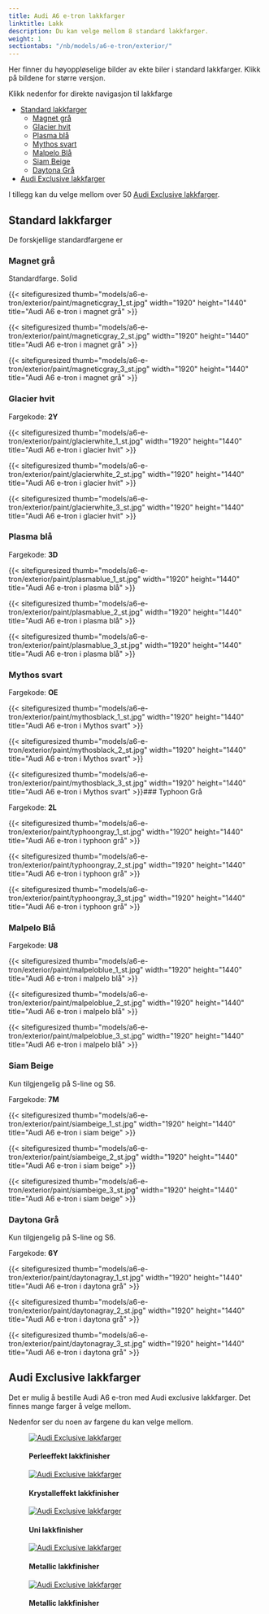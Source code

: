 ```yaml
---
title: Audi A6 e-tron lakkfarger
linktitle: Lakk
description: Du kan velge mellom 8 standard lakkfarger.
weight: 1
sectiontabs: "/nb/models/a6-e-tron/exterior/"
---
```


<!-- markdownlint-disable MD033 -->

Her finner du høyoppløselige bilder av ekte biler i standard lakkfarger. Klikk på bildene for større versjon.

Klikk nedenfor for direkte navigasjon til lakkfarge

- [Standard lakkfarger](#standard-lakkfarger)
  - [Magnet grå](#magnet-grå)
  - [Glacier hvit](#glacier-hvit)
  - [Plasma blå](#plasma-blå)
  - [Mythos svart](#mythos-svart)
  - [Malpelo Blå](#malpelo-blå)
  - [Siam Beige](#siam-beige)
  - [Daytona Grå](#daytona-grå)
- [Audi Exclusive lakkfarger](#audi-exclusive-lakkfarger)

I tillegg kan du velge mellom over 50 [Audi Exclusive lakkfarger](../../exterior/paint/#audi-exclusive-lakk-farger).

## Standard lakkfarger

De forskjellige standardfargene er

### Magnet grå

Standardfarge. Solid

{{< sitefiguresized thumb="models/a6-e-tron/exterior/paint/magneticgray_1_st.jpg" width="1920" height="1440" title="Audi A6 e-tron i magnet grå" >}}

{{< sitefiguresized thumb="models/a6-e-tron/exterior/paint/magneticgray_2_st.jpg" width="1920" height="1440" title="Audi A6 e-tron i magnet grå" >}}

{{< sitefiguresized thumb="models/a6-e-tron/exterior/paint/magneticgray_3_st.jpg" width="1920" height="1440" title="Audi A6 e-tron i magnet grå" >}}

### Glacier hvit

Fargekode: **2Y**

{{< sitefiguresized thumb="models/a6-e-tron/exterior/paint/glacierwhite_1_st.jpg" width="1920" height="1440" title="Audi A6 e-tron i glacier hvit" >}}

{{< sitefiguresized thumb="models/a6-e-tron/exterior/paint/glacierwhite_2_st.jpg" width="1920" height="1440" title="Audi A6 e-tron i glacier hvit" >}}

{{< sitefiguresized thumb="models/a6-e-tron/exterior/paint/glacierwhite_3_st.jpg" width="1920" height="1440" title="Audi A6 e-tron i glacier hvit" >}}

### Plasma blå

Fargekode: **3D**

{{< sitefiguresized thumb="models/a6-e-tron/exterior/paint/plasmablue_1_st.jpg" width="1920" height="1440" title="Audi A6 e-tron i plasma blå" >}}

{{< sitefiguresized thumb="models/a6-e-tron/exterior/paint/plasmablue_2_st.jpg" width="1920" height="1440" title="Audi A6 e-tron i plasma blå" >}}

{{< sitefiguresized thumb="models/a6-e-tron/exterior/paint/plasmablue_3_st.jpg" width="1920" height="1440" title="Audi A6 e-tron i plasma blå" >}}

### Mythos svart

Fargekode: **OE**

{{< sitefiguresized thumb="models/a6-e-tron/exterior/paint/mythosblack_1_st.jpg" width="1920" height="1440" title="Audi A6 e-tron i Mythos svart" >}}

{{< sitefiguresized thumb="models/a6-e-tron/exterior/paint/mythosblack_2_st.jpg" width="1920" height="1440" title="Audi A6 e-tron i Mythos svart" >}}

{{< sitefiguresized thumb="models/a6-e-tron/exterior/paint/mythosblack_3_st.jpg" width="1920" height="1440" title="Audi A6 e-tron i Mythos svart" >}}### Typhoon Grå

Fargekode: **2L**

{{< sitefiguresized thumb="models/a6-e-tron/exterior/paint/typhoongray_1_st.jpg" width="1920" height="1440" title="Audi A6 e-tron i typhoon grå" >}}

{{< sitefiguresized thumb="models/a6-e-tron/exterior/paint/typhoongray_2_st.jpg" width="1920" height="1440" title="Audi A6 e-tron i typhoon grå" >}}

{{< sitefiguresized thumb="models/a6-e-tron/exterior/paint/typhoongray_3_st.jpg" width="1920" height="1440" title="Audi A6 e-tron i typhoon grå" >}}

### Malpelo Blå

Fargekode: **U8**

{{< sitefiguresized thumb="models/a6-e-tron/exterior/paint/malpeloblue_1_st.jpg" width="1920" height="1440" title="Audi A6 e-tron i malpelo blå" >}}

{{< sitefiguresized thumb="models/a6-e-tron/exterior/paint/malpeloblue_2_st.jpg" width="1920" height="1440" title="Audi A6 e-tron i malpelo blå" >}}

{{< sitefiguresized thumb="models/a6-e-tron/exterior/paint/malpeloblue_3_st.jpg" width="1920" height="1440" title="Audi A6 e-tron i malpelo blå" >}}

### Siam Beige

Kun tilgjengelig på S-line og S6.

Fargekode: **7M**

{{< sitefiguresized thumb="models/a6-e-tron/exterior/paint/siambeige_1_st.jpg" width="1920" height="1440" title="Audi A6 e-tron i siam beige" >}}

{{< sitefiguresized thumb="models/a6-e-tron/exterior/paint/siambeige_2_st.jpg" width="1920" height="1440" title="Audi A6 e-tron i siam beige" >}}

{{< sitefiguresized thumb="models/a6-e-tron/exterior/paint/siambeige_3_st.jpg" width="1920" height="1440" title="Audi A6 e-tron i siam beige" >}}

### Daytona Grå

Kun tilgjengelig på S-line og S6.

Fargekode: **6Y**

{{< sitefiguresized thumb="models/a6-e-tron/exterior/paint/daytonagray_1_st.jpg" width="1920" height="1440" title="Audi A6 e-tron i daytona grå" >}}

{{< sitefiguresized thumb="models/a6-e-tron/exterior/paint/daytonagray_2_st.jpg" width="1920" height="1440" title="Audi A6 e-tron i daytona grå" >}}

{{< sitefiguresized thumb="models/a6-e-tron/exterior/paint/daytonagray_3_st.jpg" width="1920" height="1440" title="Audi A6 e-tron i daytona grå" >}}

## Audi Exclusive lakkfarger

Det er mulig å bestille Audi A6 e-tron med Audi exclusive lakkfarger. Det finnes mange farger å velge mellom.

Nedenfor ser du noen av fargene du kan velge mellom.

<figure>
    <a href="https://media.electrichasgoneaudi.net/multimedia/models/e-tron/exterior/paint/paint_exclusive_overview1.jpg">
        <img src="https://media.electrichasgoneaudi.net/multimedia/models/e-tron/exterior/paint/paint_exclusive_overview1s.jpg" class="img-fluid" alt="Audi Exclusive lakkfarger" title="Audi Exclusive lakkfarger">
    </a>
    <figcaption><h4>Perleeffekt lakkfinisher</h4></figcaption>
</figure>

<figure>
    <a href="https://media.electrichasgoneaudi.net/multimedia/models/e-tron/exterior/paint/paint_exclusive_overview2.jpg">
        <img src="https://media.electrichasgoneaudi.net/multimedia/models/e-tron/exterior/paint/paint_exclusive_overview2s.jpg" class="img-fluid" alt="Audi Exclusive lakkfarger" title="Audi Exclusive lakkfarger">
    </a>
    <figcaption><h4>Krystalleffekt lakkfinisher</h4></figcaption>
</figure>

<figure>
    <a href="https://media.electrichasgoneaudi.net/multimedia/models/e-tron/exterior/paint/paint_exclusive_overview3.jpg">
        <img src="https://media.electrichasgoneaudi.net/multimedia/models/e-tron/exterior/paint/paint_exclusive_overview3s.jpg" class="img-fluid" alt="Audi Exclusive lakkfarger" title="Audi Exclusive lakkfarger">
    </a>
    <figcaption><h4>Uni lakkfinisher</h4></figcaption>
</figure>

<figure>
    <a href="https://media.electrichasgoneaudi.net/multimedia/models/e-tron/exterior/paint/paint_exclusive_overview4.jpg">
        <img src="https://media.electrichasgoneaudi.net/multimedia/models/e-tron/exterior/paint/paint_exclusive_overview4s.jpg" class="img-fluid" alt="Audi Exclusive lakkfarger" title="Audi Exclusive lakkfarger">
    </a>
    <figcaption><h4>Metallic lakkfinisher</h4></figcaption>
</figure>

<figure>
    <a href="https://media.electrichasgoneaudi.net/multimedia/models/e-tron/exterior/paint/paint_exclusive_overview5.jpg">
        <img src="https://media.electrichasgoneaudi.net/multimedia/models/e-tron/exterior/paint/paint_exclusive_overview5s.jpg" class="img-fluid" alt="Audi Exclusive lakkfarger" title="Audi Exclusive lakkfarger">
    </a>
    <figcaption><h4>Metallic lakkfinisher</h4></figcaption>
</figure>